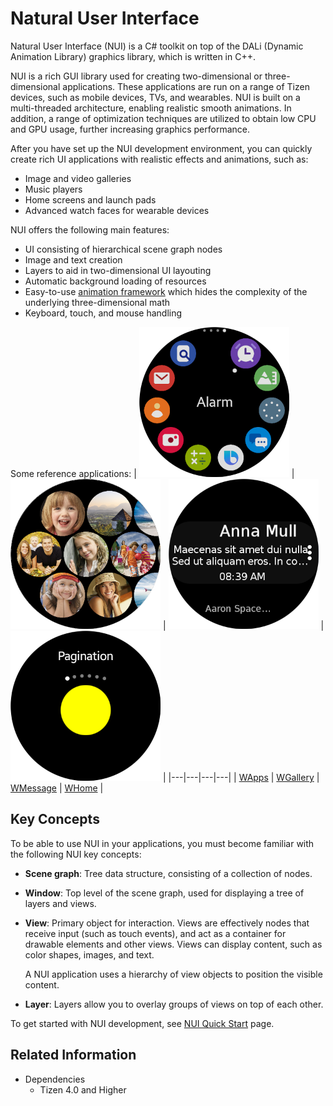 # Natural User Interface

Natural User Interface (NUI) is a C\# toolkit on top of the DALi (Dynamic Animation Library) graphics library, which is written in C++.

NUI is a rich GUI library used for creating two-dimensional or three-dimensional applications. These applications are run on a range of Tizen devices, such as mobile devices, TVs, and wearables. NUI is built on a multi-threaded architecture, enabling realistic smooth animations. In addition, a range of optimization techniques are utilized to obtain low CPU and GPU usage, further increasing graphics performance.

After you have set up the NUI development environment, you can quickly create rich UI applications with realistic effects and animations, such as:  

-   Image and video galleries
-   Music players
-   Home screens and launch pads
-   Advanced watch faces for wearable devices

NUI offers the following main features:

-   UI consisting of hierarchical scene graph nodes
-   Image and text creation
-   Layers to aid in two-dimensional UI layouting
-   Automatic background loading of resources
-   Easy-to-use [animation framework](animation.md) which hides the complexity of the underlying three-dimensional math
-   Keyboard, touch, and mouse handling

Some reference applications:
| ![WApps](./media/sample_wapps.png) | ![WGallery](./media/sample_wgallery.png) | ![WMessage](./media/sample_wmessage.png) | ![WHome](./media/sample_whome.png) |
|---|---|---|---|
| [WApps](https://github.com/dalihub/nui-demo/tree/master/wearable-samples/ReferenceApplication/WApps) | [WGallery](https://github.com/dalihub/nui-demo/tree/master/wearable-samples/ReferenceApplication/WGallery) | [WMessage](https://github.com/dalihub/nui-demo/tree/master/wearable-samples/ReferenceApplication/WMessage) | [WHome](https://github.com/dalihub/nui-demo/tree/master/wearable-samples/ReferenceApplication/WHome) |

<a name="concepts"></a>
## Key Concepts

To be able to use NUI in your applications, you must become familiar with the following NUI key concepts:

-   **Scene graph**: Tree data structure, consisting of a collection of nodes.
-   **Window**: Top level of the scene graph, used for displaying a tree of layers and views.
-   **View**: Primary object for interaction. Views are effectively nodes that receive input (such as touch events), and act as a container for drawable elements and other views. Views can display content, such as color shapes, images, and text.

    A NUI application uses a hierarchy of view objects to position the visible content.

-   **Layer**: Layers allow you to overlay groups of views on top of each other.

To get started with NUI development, see [NUI Quick Start](../../get-started/nui/quickstart.md) page.

## Related Information
- Dependencies
  -   Tizen 4.0 and Higher

